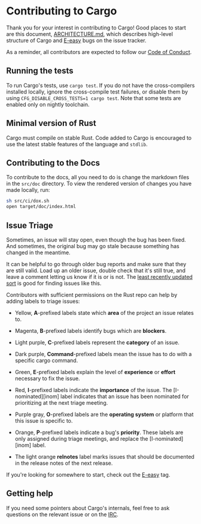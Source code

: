 # Contributing to Cargo

Thank you for your interest in contributing to Cargo! Good places to
start are this document, [ARCHITECTURE.md](ARCHITECTURE.md), which
describes high-level structure of Cargo and [E-easy] bugs on the
issue tracker.

As a reminder, all contributors are expected to follow our [Code of Conduct].

[E-easy]: https://github.com/rust-lang/cargo/labels/E-easy
[Code of Conduct]: https://www.rust-lang.org/conduct.html


## Running the tests

To run Cargo's tests, use `cargo test`. If you do not have the cross-compilers
installed locally, ignore the cross-compile test failures, or disable them by
using `CFG_DISABLE_CROSS_TESTS=1 cargo test`. Note that some tests are enabled
only on nightly toolchain.

## Minimal version of Rust

Cargo must compile on stable Rust. Code added to Cargo is encouraged to use
the latest stable features of the language and `stdlib`.

## Contributing to the Docs

To contribute to the docs, all you need to do is change the markdown files in
the `src/doc` directory. To view the rendered version of changes you have
made locally, run:

```sh
sh src/ci/dox.sh
open target/doc/index.html
```


## Issue Triage

Sometimes, an issue will stay open, even though the bug has been fixed. And
sometimes, the original bug may go stale because something has changed in the
meantime.

It can be helpful to go through older bug reports and make sure that they are
still valid. Load up an older issue, double check that it's still true, and
leave a comment letting us know if it is or is not. The [least recently
updated sort][lru] is good for finding issues like this.

Contributors with sufficient permissions on the Rust repo can help by adding
labels to triage issues:

* Yellow, **A**-prefixed labels state which **area** of the project an issue
  relates to.

* Magenta, **B**-prefixed labels identify bugs which are **blockers**.

* Light purple, **C**-prefixed labels represent the **category** of an issue.

* Dark purple, **Command**-prefixed labels mean the issue has to do with a
  specific cargo command.

* Green, **E**-prefixed labels explain the level of **experience** or
  **effort** necessary to fix the issue.

* Red, **I**-prefixed labels indicate the **importance** of the issue. The
  [I-nominated][inom] label indicates that an issue has been nominated for
  prioritizing at the next triage meeting.

* Purple gray, **O**-prefixed labels are the **operating system** or platform
  that this issue is specific to.

* Orange, **P**-prefixed labels indicate a bug's **priority**. These labels
  are only assigned during triage meetings, and replace the [I-nominated][inom]
  label.

* The light orange **relnotes** label marks issues that should be documented in
  the release notes of the next release.

If you're looking for somewhere to start, check out the [E-easy][eeasy] tag.

[eeasy]: https://github.com/rust-lang/cargo/issues?q=is%3Aopen+is%3Aissue+label%3AE-easy
[lru]: https://github.com/rust-lang/cargo/issues?q=is%3Aissue+is%3Aopen+sort%3Aupdated-asc

## Getting help

If you need some pointers about Cargo's internals, feel free to ask questions
on the relevant issue or on the [IRC].

[IRC]: https://kiwiirc.com/client/irc.mozilla.org/cargo
